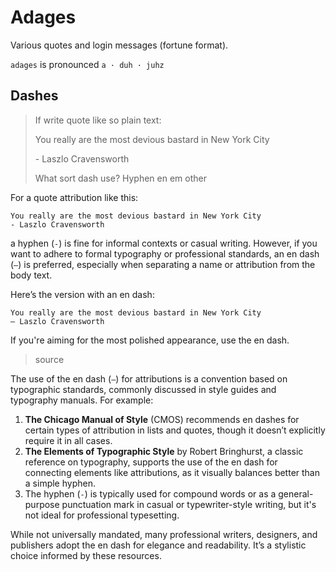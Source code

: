 # Adages

Various quotes and login messages (fortune format).

`adages` is pronounced `a · duh · juhz`

## Dashes

> If write quote like so plain text:
>
> You really are the most devious bastard in New York City
>
> \- Laszlo Cravensworth
>
> What sort dash use? Hyphen en em other

For a quote attribution like this:

```text
You really are the most devious bastard in New York City
- Laszlo Cravensworth
```

a hyphen (`-`) is fine for informal contexts or casual writing. However, if you
want to adhere to formal typography or professional standards, an en dash (`–`)
is preferred, especially when separating a name or attribution from the body
text.

Here’s the version with an en dash:

```text
You really are the most devious bastard in New York City
– Laszlo Cravensworth
```

If you're aiming for the most polished appearance, use the en dash.

> source

The use of the en dash (`–`) for attributions is a convention based on
typographic standards, commonly discussed in style guides and typography
manuals. For example:

1. **The Chicago Manual of Style** (CMOS) recommends en dashes for certain types
   of attribution in lists and quotes, though it doesn’t explicitly require it
   in all cases.
2. **The Elements of Typographic Style** by Robert Bringhurst, a classic
   reference on typography, supports the use of the en dash for connecting
   elements like attributions, as it visually balances better than a simple
   hyphen.
3. The hyphen (`-`) is typically used for compound words or as a general-purpose
   punctuation mark in casual or typewriter-style writing, but it's not ideal
   for professional typesetting.

While not universally mandated, many professional writers, designers, and
publishers adopt the en dash for elegance and readability. It’s a stylistic
choice informed by these resources.
